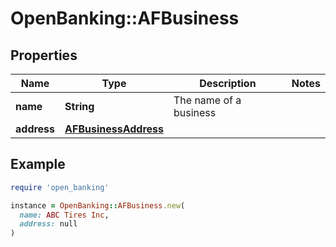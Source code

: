 # OpenBanking::AFBusiness

## Properties

| Name | Type | Description | Notes |
| ---- | ---- | ----------- | ----- |
| **name** | **String** | The name of a business |  |
| **address** | [**AFBusinessAddress**](AFBusinessAddress.md) |  |  |

## Example

```ruby
require 'open_banking'

instance = OpenBanking::AFBusiness.new(
  name: ABC Tires Inc,
  address: null
)
```

